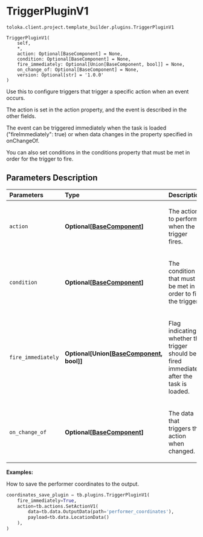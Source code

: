 # TriggerPluginV1
`toloka.client.project.template_builder.plugins.TriggerPluginV1`

```
TriggerPluginV1(
    self,
    *,
    action: Optional[BaseComponent] = None,
    condition: Optional[BaseComponent] = None,
    fire_immediately: Optional[Union[BaseComponent, bool]] = None,
    on_change_of: Optional[BaseComponent] = None,
    version: Optional[str] = '1.0.0'
)
```

Use this to configure triggers that trigger a specific action when an event occurs.


The action is set in the action property, and the event is described in the other fields.

The event can be triggered immediately when the task is loaded ("fireImmediately": true) or when data changes in
the property specified in onChangeOf.

You can also set conditions in the conditions property that must be met in order for the trigger to fire.

## Parameters Description

| Parameters | Type | Description |
| :----------| :----| :-----------|
`action`|**Optional\[[BaseComponent](toloka.client.project.template_builder.base.BaseComponent.md)\]**|<p>The action to perform when the trigger fires.</p>
`condition`|**Optional\[[BaseComponent](toloka.client.project.template_builder.base.BaseComponent.md)\]**|<p>The condition that must be met in order to fire the trigger.</p>
`fire_immediately`|**Optional\[Union\[[BaseComponent](toloka.client.project.template_builder.base.BaseComponent.md), bool\]\]**|<p>Flag indicating whether the trigger should be fired immediately after the task is loaded.</p>
`on_change_of`|**Optional\[[BaseComponent](toloka.client.project.template_builder.base.BaseComponent.md)\]**|<p>The data that triggers the action when changed.</p>

**Examples:**

How to save the performer coordinates to the output.

```python
coordinates_save_plugin = tb.plugins.TriggerPluginV1(
    fire_immediately=True,
    action=tb.actions.SetActionV1(
        data=tb.data.OutputData(path='performer_coordinates'),
        payload=tb.data.LocationData()
    ),
)
```
